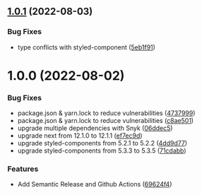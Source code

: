 ## [1.0.1](https://github.com/thousight/nextjs-typescript-styled-component-starter/compare/v1.0.0...v1.0.1) (2022-08-03)


### Bug Fixes

* type conflicts with styled-component ([5eb1f91](https://github.com/thousight/nextjs-typescript-styled-component-starter/commit/5eb1f913c5a719cc7fd6ad34cea4034cc3c590ca))

# 1.0.0 (2022-08-02)


### Bug Fixes

* package.json & yarn.lock to reduce vulnerabilities ([4737999](https://github.com/thousight/nextjs-typescript-styled-component-starter/commit/4737999c86edfc228d08de9798a1e26046bea564))
* package.json & yarn.lock to reduce vulnerabilities ([c8ae501](https://github.com/thousight/nextjs-typescript-styled-component-starter/commit/c8ae501c0f192f87cd8b134ee6c444f8f7f12214))
* upgrade multiple dependencies with Snyk ([06ddec5](https://github.com/thousight/nextjs-typescript-styled-component-starter/commit/06ddec566b5e7108aa93559b74a9bd99f24b9467))
* upgrade next from 12.1.0 to 12.1.1 ([ef7ec9d](https://github.com/thousight/nextjs-typescript-styled-component-starter/commit/ef7ec9de62a469ba3b504b157280da5acd751a8b))
* upgrade styled-components from 5.2.1 to 5.2.2 ([4dd9d77](https://github.com/thousight/nextjs-typescript-styled-component-starter/commit/4dd9d77a9e019b2d06980e5d03b2802adfe0da96))
* upgrade styled-components from 5.3.3 to 5.3.5 ([71cdabb](https://github.com/thousight/nextjs-typescript-styled-component-starter/commit/71cdabb4d96c0cfd6b582982bc426b9b02d9cef9))


### Features

* Add Semantic Release and Github Actions ([69624f4](https://github.com/thousight/nextjs-typescript-styled-component-starter/commit/69624f4d8edb15ed81464eba718b7bb8baf75784))
